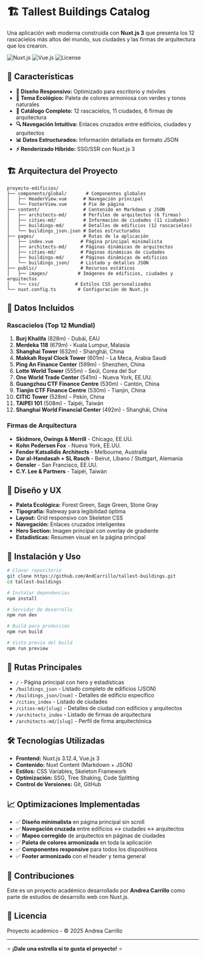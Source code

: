 # 🏗️ Tallest Buildings Catalog

Una aplicación web moderna construida con **Nuxt.js 3** que presenta los 12 rascacielos más altos del mundo, sus ciudades y las firmas de arquitectura que los crearon.

![Nuxt.js](https://img.shields.io/badge/Nuxt.js-3.12.4-00C58E.svg?style=flat&logo=nuxtdotjs)
![Vue.js](https://img.shields.io/badge/Vue.js-3-4FC08D.svg?style=flat&logo=vuedotjs)
![License](https://img.shields.io/badge/License-Academic-blue.svg)

## 🌆 Características

- **📱 Diseño Responsivo:** Optimizado para escritorio y móviles
- **🎨 Tema Ecológico:** Paleta de colores armoniosa con verdes y tonos naturales
- **🏢 Catálogo Completo:** 12 rascacielos, 11 ciudades, 6 firmas de arquitectura
- **🔍 Navegación Intuitiva:** Enlaces cruzados entre edificios, ciudades y arquitectos
- **📊 Datos Estructurados:** Información detallada en formato JSON
- **⚡ Renderizado Híbrido:** SSG/SSR con Nuxt.js 3

## 🏗️ Arquitectura del Proyecto

```
proyecto-edificios/
├── components/global/       # Componentes globales
│   ├── HeaderView.vue      # Navegación principal
│   └── FooterView.vue      # Pie de página
├── content/                # Contenido en Markdown y JSON
│   ├── architects-md/      # Perfiles de arquitectos (6 firmas)
│   ├── cities-md/          # Información de ciudades (11 ciudades)
│   ├── buildings-md/       # Detalles de edificios (12 rascacielos)
│   └── buildings_json.json # Datos estructurados
├── pages/                  # Rutas de la aplicación
│   ├── index.vue          # Página principal minimalista
│   ├── architects-md/     # Páginas dinámicas de arquitectos
│   ├── cities-md/         # Páginas dinámicas de ciudades
│   ├── buildings-md/      # Páginas dinámicas de edificios
│   └── buildings_json/    # Listado y detalles JSON
├── public/                # Recursos estáticos
│   ├── images/           # Imágenes de edificios, ciudades y arquitectos
│   └── css/             # Estilos CSS personalizados
└── nuxt.config.ts        # Configuración de Nuxt.js
```

## 🏢 Datos Incluidos

### Rascacielos (Top 12 Mundial)

1. **Burj Khalifa** (828m) - Dubái, EAU
2. **Merdeka 118** (679m) - Kuala Lumpur, Malasia
3. **Shanghai Tower** (632m) - Shanghái, China
4. **Makkah Royal Clock Tower** (601m) - La Meca, Arabia Saudí
5. **Ping An Finance Center** (599m) - Shenzhen, China
6. **Lotte World Tower** (555m) - Seúl, Corea del Sur
7. **One World Trade Center** (541m) - Nueva York, EE.UU.
8. **Guangzhou CTF Finance Centre** (530m) - Cantón, China
9. **Tianjin CTF Finance Centre** (530m) - Tianjin, China
10. **CITIC Tower** (528m) - Pekín, China
11. **TAIPEI 101** (508m) - Taipéi, Taiwán
12. **Shanghai World Financial Center** (492m) - Shanghái, China

### Firmas de Arquitectura

- **Skidmore, Owings & Merrill** - Chicago, EE.UU.
- **Kohn Pedersen Fox** - Nueva York, EE.UU.
- **Fender Katsalidis Architects** - Melbourne, Australia
- **Dar al-Handasah + SL Rasch** - Beirut, Líbano / Stuttgart, Alemania
- **Gensler** - San Francisco, EE.UU.
- **C.Y. Lee & Partners** - Taipéi, Taiwán

## 🎨 Diseño y UX

- **Paleta Ecológica:** Forest Green, Sage Green, Stone Gray
- **Tipografía:** Raleway para legibilidad óptima
- **Layout:** Grid responsivo con Skeleton CSS
- **Navegación:** Enlaces cruzados inteligentes
- **Hero Section:** Imagen principal con overlay de gradiente
- **Estadísticas:** Resumen visual en la página principal

## 🚀 Instalación y Uso

```bash
# Clonar repositorio
git clone https://github.com/AndCarrillo/tallest-buildings.git
cd tallest-buildings

# Instalar dependencias
npm install

# Servidor de desarrollo
npm run dev

# Build para producción
npm run build

# Vista previa del build
npm run preview
```

## 📱 Rutas Principales

- `/` - Página principal con hero y estadísticas
- `/buildings_json` - Listado completo de edificios (JSON)
- `/buildings_json/[num]` - Detalles de edificio específico
- `/cities_index` - Listado de ciudades
- `/cities-md/[slug]` - Detalles de ciudad con edificios y arquitectos
- `/architects_index` - Listado de firmas de arquitectura
- `/architects-md/[slug]` - Perfil de firma arquitectónica

## 🛠️ Tecnologías Utilizadas

- **Frontend:** Nuxt.js 3.12.4, Vue.js 3
- **Contenido:** Nuxt Content (Markdown + JSON)
- **Estilos:** CSS Variables, Skeleton Framework
- **Optimización:** SSG, Tree Shaking, Code Splitting
- **Control de Versiones:** Git, GitHub

## 📈 Optimizaciones Implementadas

- ✅ **Diseño minimalista** en página principal sin scroll
- ✅ **Navegación cruzada** entre edificios ↔ ciudades ↔ arquitectos
- ✅ **Mapeo corregido** de arquitectos en páginas de ciudades
- ✅ **Paleta de colores armonizada** en toda la aplicación
- ✅ **Componentes responsive** para todos los dispositivos
- ✅ **Footer armonizado** con el header y tema general

## 🤝 Contribuciones

Este es un proyecto académico desarrollado por **Andrea Carrillo** como parte de estudios de desarrollo web con Nuxt.js.

## 📄 Licencia

Proyecto académico - © 2025 Andrea Carrillo

---

⭐ **¡Dale una estrella si te gusta el proyecto!** ⭐
